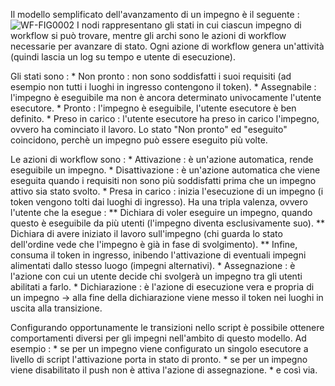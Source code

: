 Il modello semplificato dell'avanzamento di un impegno è il seguente : 
![WF-FIG0002](http://localhost:3000/immagini/WFBASE_033/WF-FIG0002.png)
I nodi rappresentano gli stati in cui ciascun impegno di workflow si può trovare, mentre gli archi sono le azioni di workflow necessarie per avanzare di stato.
Ogni azione di workflow genera un'attività (quindi lascia un log su tempo e utente di esecuzione).

Gli stati sono : 
 \* Non pronto :  non sono soddisfatti i suoi requisiti (ad esempio non tutti i luoghi in ingresso contengono il token).
 \* Assegnabile :  l'impegno è eseguibile ma non è ancora determinato univocamente l'utente esecutore.
 \* Pronto :  l'impegno è eseguibile, l'utente esecutore è ben definito.
 \* Preso in carico :  l'utente esecutore ha preso in carico l'impegno, ovvero ha cominciato il lavoro.
Lo stato "Non pronto" ed "eseguito" coincidono, perchè un impegno può essere eseguito più volte.

Le azioni di workflow sono : 
 \* Attivazione :  è un'azione automatica, rende eseguibile un impegno.
 \* Disattivazione :  è un'azione automatica che viene eseguita quando i requisiti non sono più soddisfatti prima che un impegno attivo sia stato svolto.
 \* Presa in carico :  inizia l'esecuzione di un impegno (i token vengono tolti dai luoghi di ingresso). Ha una tripla valenza, ovvero l'utente che la esegue : 
 \*\* Dichiara di voler eseguire un impegno, quando questo è eseguibile da più utenti (l'impegno diventa esclusivamente suo).
 \*\* Dichiara di avere iniziato il lavoro sull'impegno (chi guarda lo stato dell'ordine vede che l'impegno è già in fase di svolgimento).
 \*\* Infine, consuma il token in ingresso, inibendo l'attivazione di eventuali impegni alimentati  dallo stesso luogo (impegni alternativi).
 \* Assegnazione :  è l'azione con cui un utente decide chi svolgerà un impegno tra gli utenti abilitati a farlo.
 \* Dichiarazione :  è l'azione di esecuzione vera e propria di un impegno -> alla fine della dichiarazione viene messo il token nei luoghi in uscita alla transizione.

Configurando opportunamente le transizioni nello script è possibile ottenere comportamenti diversi per gli impegni nell'ambito di questo modello.
Ad esempio : 
 \*  se per un impegno viene configurato un singolo esecutore a livello di script l'attivazione porta in stato di pronto.
 \* se per un impegno viene disabilitato il push non è attiva l'azione di assegnazione.
 \* e così via.


